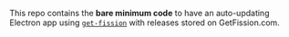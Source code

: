 This repo contains the **bare minimum code** to have an auto-updating Electron app using [`get-fission`](https://getfission.com/) with releases stored on GetFission.com.
